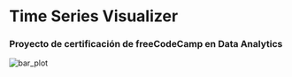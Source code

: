 # Time Series Visualizer
### Proyecto de certificación de freeCodeCamp en Data Analytics

![bar_plot](https://github.com/user-attachments/assets/c6a9f9e7-5d69-4384-9ce0-1a02f2814c11)
